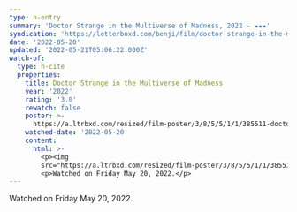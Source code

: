 ```yaml
---
type: h-entry
summary: 'Doctor Strange in the Multiverse of Madness, 2022 - ★★★'
syndication: 'https://letterboxd.com/benji/film/doctor-strange-in-the-multiverse-of-madness/'
date: '2022-05-20'
updated: '2022-05-21T05:06:22.000Z'
watch-of:
  type: h-cite
  properties:
    title: Doctor Strange in the Multiverse of Madness
    year: '2022'
    rating: '3.0'
    rewatch: false
    poster: >-
      https://a.ltrbxd.com/resized/film-poster/3/8/5/5/1/1/385511-doctor-strange-in-the-multiverse-of-madness-0-600-0-900-crop.jpg?v=009a8981af
    watched-date: '2022-05-20'
    content:
      html: >-
        <p><img
        src="https://a.ltrbxd.com/resized/film-poster/3/8/5/5/1/1/385511-doctor-strange-in-the-multiverse-of-madness-0-600-0-900-crop.jpg?v=009a8981af"/></p>
        <p>Watched on Friday May 20, 2022.</p>
---
```

Watched on Friday May 20, 2022.
